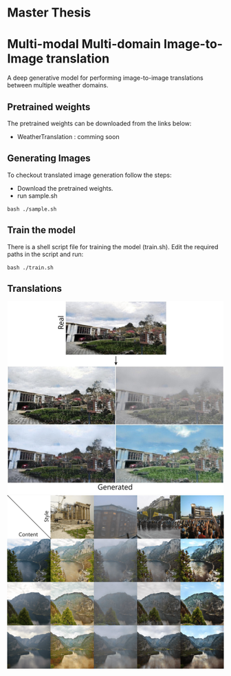 # Master Thesis
# Multi-modal Multi-domain Image-to-Image translation
A deep generative model for performing image-to-image translations between multiple weather domains.

## Pretrained weights
The pretrained weights can be downloaded from the links below:
* WeatherTranslation : comming soon

## Generating Images
To checkout translated image generation follow the steps:
* Download the pretrained weights.
* run sample.sh
```
bash ./sample.sh
```
## Train the model
There is a shell script file for training the model (train.sh). Edit the required paths in the script and run:
```
bash ./train.sh
```

## Translations
![Process](https://github.com/kartikkadur/MasterThesis/blob/main/images/process.jpg)
![Translation](https://github.com/kartikkadur/MasterThesis/blob/main/images/translation.png)
